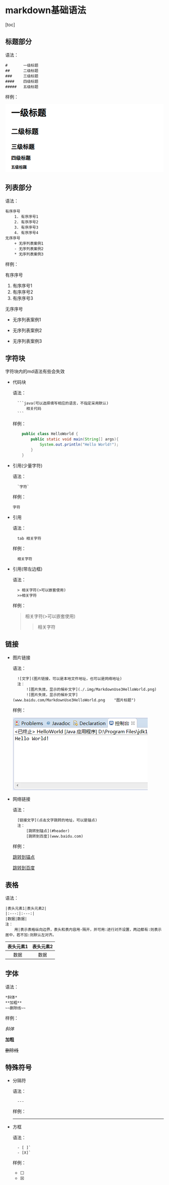 # <font id =  "header">markdown基础语法</a>
[toc]
## 标题部分

语法：

    #       一级标题
    ##      二级标题
    ###     三级标题
    ####    四级标题
    #####   五级标题

样例：

![列表图片](./.img/MarkdownUse1Header.png)

## 列表部分

语法：

    有序序号
        1. 有序序号1
        2. 有序序号2
        3. 有序序号3
        4. 有序序号4
    无序序号
        + 无序列表案例1
        - 无序列表案例2
        * 无序列表案例3
样例：

有序序号
1. 有序序号1
2. 有序序号2
3. 有序序号3

无序序号
+ 无序列表案例1
- 无序列表案例2
* 无序列表案例3

## 字符块
字符块内的md语法有些会失效
+ 代码块

    语法：

        ```java(可以选择填写相应的语言，不指定采用默认)
            相关代码
        ```
    样例：
    ```Java
        public class HelloWorld {
            public static void main(String[] args){
                System.out.println("Hello World!");
            }
        }
    ```

+ 引用(少量字符)

    语法：
    
        `字符`
    样例：

    `字符`

+ 引用

    语法：
    
        tab 相关字符
    样例：
    
        相关字符
+ 引用(带左边框)

    语法：
        
        > 相关字符(>可以嵌套使用)
        >>相关字符
    样例：

    > 相关字符(>可以嵌套使用)
    >>相关字符 
        
## 链接

+ 图片链接
  
    语法：

        ![文字](图片链接，可以是本地文件地址，也可以是网络地址)
        注：
            ![图片失效，显示的候补文字](./.img/MarkdownUse3HelloWorld.png)
            ![图片失效，显示的候补文字](www.baidu.com/MarkdownUse3HelloWorld.png    "图片标题")
    样例：

    ![图片失效，显示的候补文字](./.img/MarkdownUse3HelloWorld.png "图片标题")
+ 网络链接
  
    语法：

        [链接文字](点击文字跳转的地址，可以是锚点)
        注：
            [跳转到锚点](#header)
            [跳转到百度](www.baidu.com)
    
    样例：

    [跳转到锚点](#header)

    [跳转到百度](www.baidu.com)

## 表格

语法：

    |表头元素1|表头元素2|
    |:---:|:---:|
    |数据|数据|
    注：
        用|表示表格纵向边界，表头和表内容用-隔开，并可用:进行对齐设置，两边都有:则表示居中，若不加:则默认左对齐。

|表头元素1|表头元素2|
|:---:|:---:|
|数据|数据|

## 字体

语法：

    *斜体*
    **加粗**
    ~~删除线~~

样例：

*斜体*

**加粗**

~~删除线~~


## 特殊符号
+ 分隔符
 
    语法：

        ---
    样例：

    ---
+ 方框

    语法：

        - [ ]` 
        - [X]` 
    样例：

    - [ ]
    - [X]
